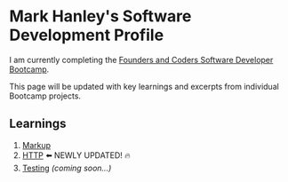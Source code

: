# Mark Hanley's Software Development Profile

I am currently completing the [Founders and Coders Software Developer Bootcamp](https://learn.foundersandcoders.com/).

This page will be updated with key learnings and excerpts from individual Bootcamp projects.

## Learnings

1. [Markup](/learnings/markup.md)
1. [HTTP](/learnings/http.md) :arrow_left: NEWLY UPDATED! :fire:
1. [Testing](/learnings/testing.md) *(coming soon...)*
